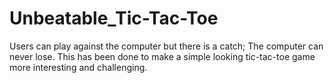 # Unbeatable_Tic-Tac-Toe
Users can play against the computer but there is a catch; The computer can never lose. This has been done to make a simple looking tic-tac-toe game more interesting and challenging.
